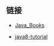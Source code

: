 ## 链接
- [Java_Books](https://github.com/zzhi/Java_Books)

- [java8-tutorial](https://github.com/winterbe/java8-tutorial)


